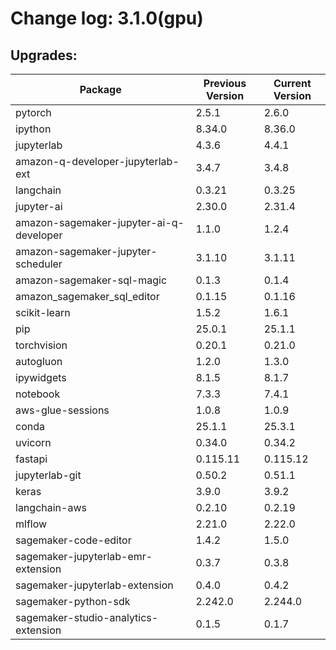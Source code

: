 # Change log: 3.1.0(gpu)

## Upgrades: 

Package | Previous Version | Current Version
---|---|---
pytorch|2.5.1|2.6.0
ipython|8.34.0|8.36.0
jupyterlab|4.3.6|4.4.1
amazon-q-developer-jupyterlab-ext|3.4.7|3.4.8
langchain|0.3.21|0.3.25
jupyter-ai|2.30.0|2.31.4
amazon-sagemaker-jupyter-ai-q-developer|1.1.0|1.2.4
amazon-sagemaker-jupyter-scheduler|3.1.10|3.1.11
amazon-sagemaker-sql-magic|0.1.3|0.1.4
amazon_sagemaker_sql_editor|0.1.15|0.1.16
scikit-learn|1.5.2|1.6.1
pip|25.0.1|25.1.1
torchvision|0.20.1|0.21.0
autogluon|1.2.0|1.3.0
ipywidgets|8.1.5|8.1.7
notebook|7.3.3|7.4.1
aws-glue-sessions|1.0.8|1.0.9
conda|25.1.1|25.3.1
uvicorn|0.34.0|0.34.2
fastapi|0.115.11|0.115.12
jupyterlab-git|0.50.2|0.51.1
keras|3.9.0|3.9.2
langchain-aws|0.2.10|0.2.19
mlflow|2.21.0|2.22.0
sagemaker-code-editor|1.4.2|1.5.0
sagemaker-jupyterlab-emr-extension|0.3.7|0.3.8
sagemaker-jupyterlab-extension|0.4.0|0.4.2
sagemaker-python-sdk|2.242.0|2.244.0
sagemaker-studio-analytics-extension|0.1.5|0.1.7
